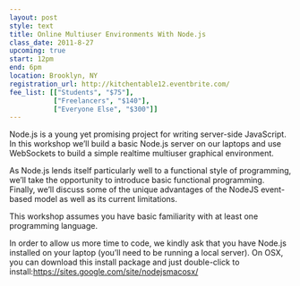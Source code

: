 ```yaml
---
layout: post
style: text
title: Online Multiuser Environments With Node.js
class_date: 2011-8-27
upcoming: true
start: 12pm
end: 6pm
location: Brooklyn, NY
registration_url: http://kitchentable12.eventbrite.com/
fee_list: [["Students", "$75"],
           ["Freelancers", "$140"],
           ["Everyone Else", "$300"]]
---
```


Node.js is a young yet promising project for writing server-side JavaScript. In this workshop we’ll build a basic Node.js server on our laptops and use WebSockets to build a simple realtime multiuser graphical environment.

As Node.js lends itself particularly well to a functional style of programming, we’ll take the opportunity to introduce basic functional programming. Finally, we’ll discuss some of the unique advantages of the NodeJS event-based model as well as its current limitations.

This workshop assumes you have basic familiarity with at least one programming language.

In order to allow us more time to code, we kindly ask that you have Node.js installed on your laptop (you’ll need to be running a local server). On OSX, you can download this install package and just double-click to install:<a href="https://sites.google.com/site/nodejsmacosx/">https://sites.google.com/site/nodejsmacosx/</a>